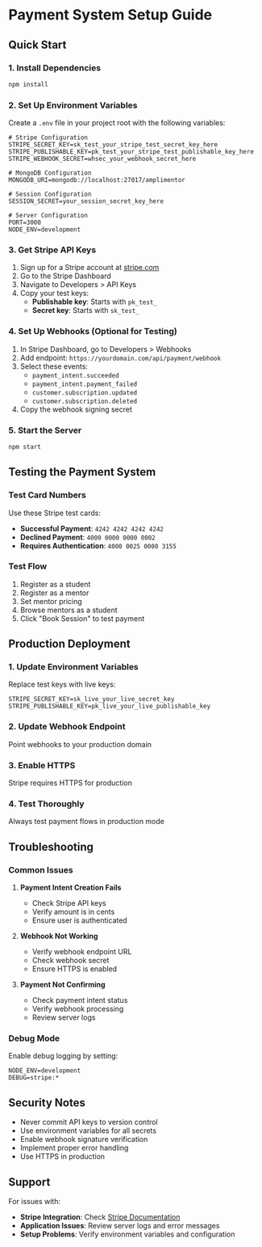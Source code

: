 # Payment System Setup Guide

## Quick Start

### 1. Install Dependencies
```bash
npm install
```

### 2. Set Up Environment Variables
Create a `.env` file in your project root with the following variables:

```env
# Stripe Configuration
STRIPE_SECRET_KEY=sk_test_your_stripe_test_secret_key_here
STRIPE_PUBLISHABLE_KEY=pk_test_your_stripe_test_publishable_key_here
STRIPE_WEBHOOK_SECRET=whsec_your_webhook_secret_here

# MongoDB Configuration
MONGODB_URI=mongodb://localhost:27017/amplimentor

# Session Configuration
SESSION_SECRET=your_session_secret_key_here

# Server Configuration
PORT=3000
NODE_ENV=development
```

### 3. Get Stripe API Keys

1. Sign up for a Stripe account at [stripe.com](https://stripe.com)
2. Go to the Stripe Dashboard
3. Navigate to Developers > API Keys
4. Copy your test keys:
   - **Publishable key**: Starts with `pk_test_`
   - **Secret key**: Starts with `sk_test_`

### 4. Set Up Webhooks (Optional for Testing)

1. In Stripe Dashboard, go to Developers > Webhooks
2. Add endpoint: `https://yourdomain.com/api/payment/webhook`
3. Select these events:
   - `payment_intent.succeeded`
   - `payment_intent.payment_failed`
   - `customer.subscription.updated`
   - `customer.subscription.deleted`
4. Copy the webhook signing secret

### 5. Start the Server
```bash
npm start
```

## Testing the Payment System

### Test Card Numbers
Use these Stripe test cards:

- **Successful Payment**: `4242 4242 4242 4242`
- **Declined Payment**: `4000 0000 0000 0002`
- **Requires Authentication**: `4000 0025 0000 3155`

### Test Flow
1. Register as a student
2. Register as a mentor
3. Set mentor pricing
4. Browse mentors as a student
5. Click "Book Session" to test payment

## Production Deployment

### 1. Update Environment Variables
Replace test keys with live keys:
```env
STRIPE_SECRET_KEY=sk_live_your_live_secret_key
STRIPE_PUBLISHABLE_KEY=pk_live_your_live_publishable_key
```

### 2. Update Webhook Endpoint
Point webhooks to your production domain

### 3. Enable HTTPS
Stripe requires HTTPS for production

### 4. Test Thoroughly
Always test payment flows in production mode

## Troubleshooting

### Common Issues

1. **Payment Intent Creation Fails**
   - Check Stripe API keys
   - Verify amount is in cents
   - Ensure user is authenticated

2. **Webhook Not Working**
   - Verify webhook endpoint URL
   - Check webhook secret
   - Ensure HTTPS is enabled

3. **Payment Not Confirming**
   - Check payment intent status
   - Verify webhook processing
   - Review server logs

### Debug Mode
Enable debug logging by setting:
```env
NODE_ENV=development
DEBUG=stripe:*
```

## Security Notes

- Never commit API keys to version control
- Use environment variables for all secrets
- Enable webhook signature verification
- Implement proper error handling
- Use HTTPS in production

## Support

For issues with:
- **Stripe Integration**: Check [Stripe Documentation](https://stripe.com/docs)
- **Application Issues**: Review server logs and error messages
- **Setup Problems**: Verify environment variables and configuration 